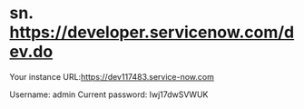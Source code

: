 # sn. https://developer.servicenow.com/dev.do

Your instance URL:https://dev117483.service-now.com

Username: admin
Current password: lwj17dwSVWUK


